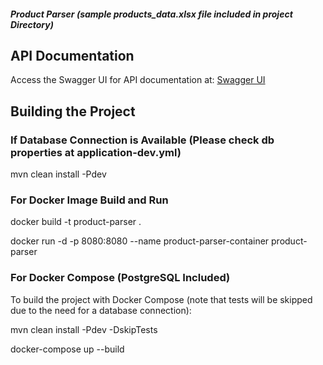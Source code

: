 ##### Product Parser (sample products_data.xlsx file included in project Directory)

## API Documentation
Access the Swagger UI for API documentation at: [Swagger UI](http://localhost:8080/swagger-ui/index.htm)

## Building the Project

### If Database Connection is Available (Please check db properties at application-dev.yml)

mvn clean install -Pdev

### For Docker Image Build and Run

docker build -t product-parser .

docker run -d -p 8080:8080 --name product-parser-container product-parser


### For Docker Compose (PostgreSQL Included)

To build the project with Docker Compose (note that tests will be skipped due to the need for a database connection):

mvn clean install -Pdev -DskipTests

docker-compose up --build
